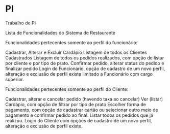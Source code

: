 # PI
Trabalho de PI

Lista de Funcionalidades do Sistema de Restaurante

Funcionalidades pertecentes somente ao perfil do funcionário:

Cadastrar, Alterar e Excluir Cardápio
Listagem de todos os Clientes Cadastrados
Listagem de todos os pedidos realizados, com opção de listar por cliente e por tipo de prato.
Confirmar pedido, alterar status do pedido e finalizar pedido
Login do Funcionário, opção de cadastro de um novo perfil, alteração e exclusão de perfil existe limitado a Funcionário com cargo superior.

Funcionalidades pertecentes somente ao perfil do Cliente:

Cadastrar, alterar e cancelar pedido (havendo taxa ao cancelar)
Ver (listar) Cardápio, com opção de filtrar por tipo de prato
Escolher forma de pagamento, com opção de cadastrar cartão ou selecionar outro meio de pagamento e confirmar pedido ao final.
Listar todos os pedidos que já realizou.
Login do Cliente com opções de cadastro de um novo perfil, alteração e exclusão de perfil existe.
